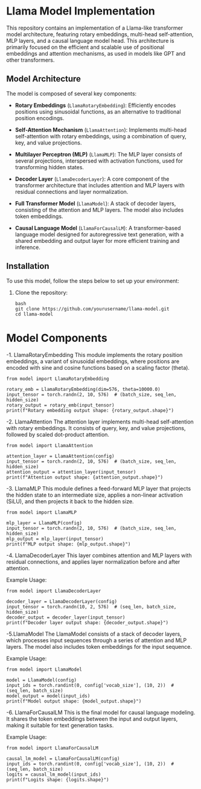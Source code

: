
# Llama Model Implementation

This repository contains an implementation of a Llama-like transformer model architecture, featuring rotary embeddings, multi-head self-attention, MLP layers, and a causal language model head. This architecture is primarily focused on the efficient and scalable use of positional embeddings and attention mechanisms, as used in models like GPT and other transformers.

## Model Architecture

The model is composed of several key components:

- **Rotary Embeddings** (`LlamaRotaryEmbedding`): Efficiently encodes positions using sinusoidal functions, as an alternative to traditional position encodings.
  
- **Self-Attention Mechanism** (`LlamaAttention`): Implements multi-head self-attention with rotary embeddings, using a combination of query, key, and value projections.
  
- **Multilayer Perceptron (MLP)** (`LlamaMLP`): The MLP layer consists of several projections, interspersed with activation functions, used for transforming hidden states.
  
- **Decoder Layer** (`LlamaDecoderLayer`): A core component of the transformer architecture that includes attention and MLP layers with residual connections and layer normalization.

- **Full Transformer Model** (`LlamaModel`): A stack of decoder layers, consisting of the attention and MLP layers. The model also includes token embeddings.

- **Causal Language Model** (`LlamaForCausalLM`): A transformer-based language model designed for autoregressive text generation, with a shared embedding and output layer for more efficient training and inference.

## Installation

To use this model, follow the steps below to set up your environment:

1. Clone the repository:
   ```
   bash
   git clone https://github.com/yourusername/llama-model.git
   cd llama-model
   ```

# Model Components
-1. LlamaRotaryEmbedding
This module implements the rotary position embeddings, a variant of sinusoidal embeddings, where positions are encoded with sine and cosine functions based on a scaling factor (theta).
```
from model import LlamaRotaryEmbedding

rotary_emb = LlamaRotaryEmbedding(dim=576, theta=10000.0)
input_tensor = torch.randn(2, 10, 576)  # (batch_size, seq_len, hidden_size)
rotary_output = rotary_emb(input_tensor)
print(f"Rotary embedding output shape: {rotary_output.shape}")
```
-2. LlamaAttention
The attention layer implements multi-head self-attention with rotary embeddings. It consists of query, key, and value projections, followed by scaled dot-product attention.
```
from model import LlamaAttention

attention_layer = LlamaAttention(config)
input_tensor = torch.randn(2, 10, 576)  # (batch_size, seq_len, hidden_size)
attention_output = attention_layer(input_tensor)
print(f"Attention output shape: {attention_output.shape}")
```
-3. LlamaMLP
This module defines a feed-forward MLP layer that projects the hidden state to an intermediate size, applies a non-linear activation (SiLU), and then projects it back to the hidden size.
```
from model import LlamaMLP

mlp_layer = LlamaMLP(config)
input_tensor = torch.randn(2, 10, 576)  # (batch_size, seq_len, hidden_size)
mlp_output = mlp_layer(input_tensor)
print(f"MLP output shape: {mlp_output.shape}")

```
-4. LlamaDecoderLayer
This layer combines attention and MLP layers with residual connections, and applies layer normalization before and after attention.

Example Usage:
```
from model import LlamaDecoderLayer

decoder_layer = LlamaDecoderLayer(config)
input_tensor = torch.randn(10, 2, 576)  # (seq_len, batch_size, hidden_size)
decoder_output = decoder_layer(input_tensor)
print(f"Decoder layer output shape: {decoder_output.shape}")

```
-5.LlamaModel
The LlamaModel consists of a stack of decoder layers, which processes input sequences through a series of attention and MLP layers. The model also includes token embeddings for the input sequence.

Example Usage:
```
from model import LlamaModel

model = LlamaModel(config)
input_ids = torch.randint(0, config['vocab_size'], (10, 2))  # (seq_len, batch_size)
model_output = model(input_ids)
print(f"Model output shape: {model_output.shape}")

```
-6. LlamaForCausalLM
This is the final model for causal language modeling. It shares the token embeddings between the input and output layers, making it suitable for text generation tasks.

Example Usage:
```
from model import LlamaForCausalLM

causal_lm_model = LlamaForCausalLM(config)
input_ids = torch.randint(0, config['vocab_size'], (10, 2))  # (seq_len, batch_size)
logits = causal_lm_model(input_ids)
print(f"Logits shape: {logits.shape}")
```


